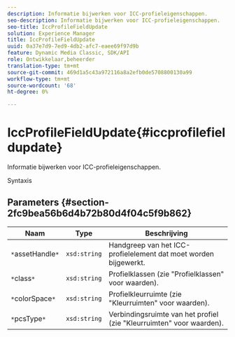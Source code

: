 ```yaml
---
description: Informatie bijwerken voor ICC-profieleigenschappen.
seo-description: Informatie bijwerken voor ICC-profieleigenschappen.
seo-title: IccProfileFieldUpdate
solution: Experience Manager
title: IccProfileFieldUpdate
uuid: 0a37e7d9-7ed9-4db2-afc7-eaee69f97d9b
feature: Dynamic Media Classic, SDK/API
role: Ontwikkelaar,beheerder
translation-type: tm+mt
source-git-commit: 469d1a5c43a972116a8a2efb0de5708800130a99
workflow-type: tm+mt
source-wordcount: '68'
ht-degree: 0%

---
```



# IccProfileFieldUpdate{#iccprofilefieldupdate}

Informatie bijwerken voor ICC-profieleigenschappen.

Syntaxis

## Parameters {#section-2fc9bea56b6d4b72b80d4f04c5f9b862}

| Naam | Type | Beschrijving |
|---|---|---|
| `*`assetHandle`*` | `xsd:string` | Handgreep van het ICC-profielelement dat moet worden bijgewerkt. |
| `*`class`*` | `xsd:string` | Profielklassen (zie &quot;Profielklassen&quot; voor waarden). |
| `*`colorSpace`*` | `xsd:string` | Profielkleurruimte (zie &quot;Kleurruimten&quot; voor waarden). |
| `*`pcsType`*` | `xsd:string` | Verbindingsruimte van het profiel (zie &quot;Kleurruimten&quot; voor waarden). |

